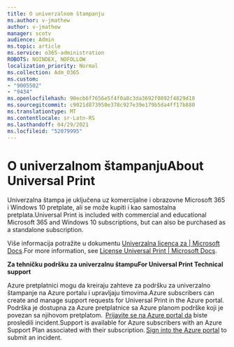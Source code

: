 ```yaml
---
title: O univerzalnom štampanju
ms.author: v-jmathew
author: v-jmathew
manager: scotv
audience: Admin
ms.topic: article
ms.service: o365-administration
ROBOTS: NOINDEX, NOFOLLOW
localization_priority: Normal
ms.collection: Adm_O365
ms.custom:
- "9005502"
- "9434"
ms.openlocfilehash: 90ecb6f7656e5f4f0a8c3da3692f0892f4829d10
ms.sourcegitcommit: c9021d873950e378c927e39e179b5da4ff17b880
ms.translationtype: MT
ms.contentlocale: sr-Latn-RS
ms.lasthandoff: 04/29/2021
ms.locfileid: "52079995"
---
```

# <a name="about-universal-print"></a><span data-ttu-id="4142b-102">O univerzalnom štampanju</span><span class="sxs-lookup"><span data-stu-id="4142b-102">About Universal Print</span></span>

<span data-ttu-id="4142b-103">Univerzalna štampa je uključena uz komercijalne i obrazovne Microsoft 365 i Windows 10 pretplate, ali se može kupiti i kao samostalna pretplata.</span><span class="sxs-lookup"><span data-stu-id="4142b-103">Universal Print is included with commercial and educational Microsoft 365 and Windows 10 subscriptions, but can also be purchased as a standalone subscription.</span></span>

<span data-ttu-id="4142b-104">Više informacija potražite u dokumentu [Univerzalna licenca za | Microsoft Docs](https://docs.microsoft.com/universal-print/fundamentals/universal-print-license).</span><span class="sxs-lookup"><span data-stu-id="4142b-104">For more information, see [License Universal Print | Microsoft Docs](https://docs.microsoft.com/universal-print/fundamentals/universal-print-license).</span></span>

<span data-ttu-id="4142b-105">**Za tehničku podršku za univerzalnu štampu**</span><span class="sxs-lookup"><span data-stu-id="4142b-105">**For Universal Print Technical support**</span></span>

<span data-ttu-id="4142b-106">Azure pretplatnici mogu da kreiraju zahteve za podršku za univerzalno štampanje na Azure portalu i upravljaju timovima.</span><span class="sxs-lookup"><span data-stu-id="4142b-106">Azure subscribers can create and manage support requests for Universal Print in the Azure portal.</span></span> <span data-ttu-id="4142b-107">Podrška je dostupna za Azure pretplatnice sa Azure planom podrške koji je povezan sa njihovom pretplatom.  [Prijavite se na Azure portal da](https://ms.portal.azure.com/#blade/Microsoft_Azure_Support/HelpAndSupportBlade/newsupportrequest) biste prosledili incident.</span><span class="sxs-lookup"><span data-stu-id="4142b-107">Support is available for Azure subscribers with an Azure Support Plan associated with their subscription. [Sign into the Azure portal](https://ms.portal.azure.com/#blade/Microsoft_Azure_Support/HelpAndSupportBlade/newsupportrequest) to submit an incident.</span></span>